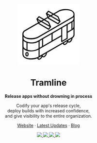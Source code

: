 <p align="center">
  <picture>
    <source media="(prefers-color-scheme: dark)" srcset="logos/tramline-fff-medium.png">
    <img alt="the tramline logo" src="logos/tramline-logo-medium.png">
  </picture>
</p>

<h1 align="center">Tramline</h1>

<p align="center">
  <strong>Release apps without drowning in process</strong>
</p>

<p align="center">
  Codify your app's release cycle,<br/>
  deploy builds with increased confidence,<br/>
  and give visibility to the entire organization.<br/>
</p>

<p align="center">
  <a href="https://tramline.app">Website</a>
  ·
  <a href="https://tramline.substack.com">Latest Updates</a>
  ·
  <a href="https://tramline.app/blog">Blog</a>
</p>

<p align="center">
  <a href="https://discord.com/invite/u7VwyvBV2Z">
    <img src="https://img.shields.io/discord/974284993641725962" />
  </a>

<a href="https://github.com/tramlinehq/site/actions/workflows/ci.yml">
    <img src="https://github.com/tramlinehq/site/actions/workflows/ci.yml/badge.svg?branch=main" />
  </a>

  <a href="https://github.com/testdouble/standard">
    <img src="https://img.shields.io/badge/code_style-standard-brightgreen.svg" />
  </a>

  <a href="CODE_OF_CONDUCT.md">
    <img src="https://img.shields.io/badge/Contributor%20Covenant-2.0-4baaaa.svg" />
  </a>
</p>
